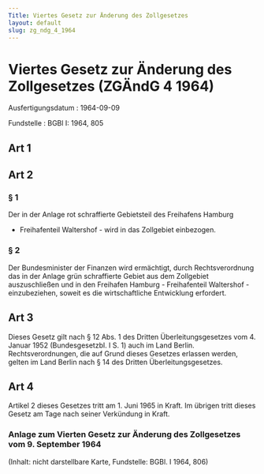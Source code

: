 ```yaml
---
Title: Viertes Gesetz zur Änderung des Zollgesetzes
layout: default
slug: zg_ndg_4_1964
---
```


# Viertes Gesetz zur Änderung des Zollgesetzes (ZGÄndG 4 1964)

Ausfertigungsdatum
:   1964-09-09

Fundstelle
:   BGBl I: 1964, 805



## Art 1



## Art 2



### § 1

Der in der Anlage rot schraffierte Gebietsteil des Freihafens Hamburg
- Freihafenteil Waltershof - wird in das Zollgebiet einbezogen.


### § 2

Der Bundesminister der Finanzen wird ermächtigt, durch
Rechtsverordnung das in der Anlage grün schraffierte Gebiet aus dem
Zollgebiet auszuschließen und in den Freihafen Hamburg - Freihafenteil
Waltershof - einzubeziehen, soweit es die wirtschaftliche Entwicklung
erfordert.


## Art 3

Dieses Gesetz gilt nach § 12 Abs. 1 des Dritten Überleitungsgesetzes
vom 4. Januar 1952 (Bundesgesetzbl. I S. 1) auch im Land Berlin.
Rechtsverordnungen, die auf Grund dieses Gesetzes erlassen werden,
gelten im Land Berlin nach § 14 des Dritten Überleitungsgesetzes.


## Art 4

Artikel 2 dieses Gesetzes tritt am 1. Juni 1965 in Kraft. Im übrigen
tritt dieses Gesetz am Tage nach seiner Verkündung in Kraft.


### Anlage zum Vierten Gesetz zur Änderung des Zollgesetzes vom 9. September 1964

(Inhalt: nicht darstellbare Karte,
Fundstelle: BGBl. I 1964, 806)

